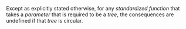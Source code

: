  

Except as explicitly stated otherwise, for any *standardized function* that takes a *parameter* that is required to be a *tree*, the consequences are undefined if that *tree* is circular. 



 

 

